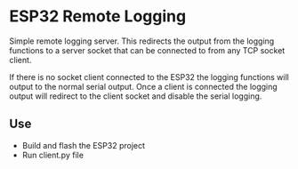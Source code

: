 # ESP32 Remote Logging

Simple remote logging server. This redirects the output from the logging functions to a server socket that can be connected to from any TCP socket client.

If there is no socket client connected to the ESP32 the logging functions will output to the normal serial output. Once a client is connected the logging output will redirect to the client socket and disable the serial logging.

## Use
- Build and flash the ESP32 project
- Run client.py file 
